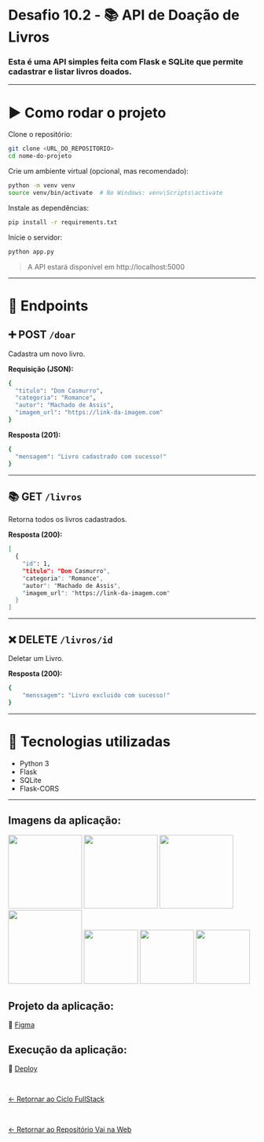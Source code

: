 # Desafio 10.2 - 📚 API de Doação de Livros

### Esta é uma API simples feita com Flask e SQLite que permite cadastrar e listar livros doados.

<hr>

# ▶️ Como rodar o projeto

Clone o repositório:
```bash
git clone <URL_DO_REPOSITORIO>
cd nome-do-projeto
```
Crie um ambiente virtual (opcional, mas recomendado):
```bash
python -m venv venv
source venv/bin/activate  # No Windows: venv\Scripts\activate
```

Instale as dependências:
```bash
pip install -r requirements.txt
```

Inicie o servidor:
```bash
python app.py
```

<blockquote> A API estará disponível em http://localhost:5000 </blockquote>
<hr>

# 🔗 Endpoints

## ➕ POST <code>/doar</code>
Cadastra um novo livro.

**Requisição (JSON):**
```bash
{
  "titulo": "Dom Casmurro",
  "categoria": "Romance",
  "autor": "Machado de Assis",
  "imagem_url": "https://link-da-imagem.com"
}
```
**Resposta (201):**
```bash
{
  "mensagem": "Livro cadastrado com sucesso!"
}
```

<hr>

## 📚 GET <code>/livros</code>
Retorna todos os livros cadastrados.

**Resposta (200):**
```bash
[
  {
    "id": 1,
    "titulo": "Dom Casmurro",
    "categoria": "Romance",
    "autor": "Machado de Assis",
    "imagem_url": "https://link-da-imagem.com"
  }
]
```

<hr>

## ❌ DELETE <code>/livros/id</code>
Deletar um Livro.

**Resposta (200):**
```bash
{
    "menssagem": "Livro excluido com sucesso!"
}
```

<hr>

# 🧰 Tecnologias utilizadas
- Python 3
- Flask
- SQLite
- Flask-CORS

<hr>

## Imagens da aplicação:

<div align="left">
 <img src="https://i.imgur.com/GIjvnxl.png" height="150" />
 <img src="https://i.imgur.com/uB2gPNG.png" height="150" />
 <img src="https://i.imgur.com/eDhZivi.png" height="150" />
 <img src="https://i.imgur.com/0xbr6wS.png" height="150" />
  <img src="https://i.imgur.com/UKQkfmv.png" height="110" />
 <img src="https://i.imgur.com/LQWVqIL.png" height="110" />
 <img src="https://i.imgur.com/zOAqAWz.png" height="110" />
</div>

## Projeto da aplicação:

📌 [Figma](https://www.figma.com/design/MDGn9uI2Ny5Y8sOJWnmfRp/Proposta-Empower?node-id=0-1&node-type=canvas&t=EndtmH2witkacjOy-0)

## Execução da aplicação:

📌 [Deploy](https://vai-na-web-livraria.vercel.app/)

 <br>
 
[<- Retornar ao Ciclo FullStack](https://github.com/GilvanPOliveira/VaiNaWeb/tree/main/CicloFullStack)

  <br>
  
[<- Retornar ao Repositório Vai na Web](https://github.com/GilvanPOliveira/VaiNaWeb)

